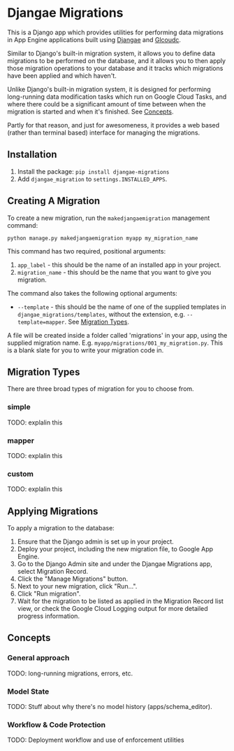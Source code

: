 Djangae Migrations
==================

This is a Django app which provides utilities for performing data migrations in App Engine applications built using
[Djangae](https://gitlab.com/potato-oss/djangae/djangae) and [Glcoudc](https://gitlab.com/potato-oss/google-cloud/django-gcloud-connectors/).

Similar to Django's built-in migration system, it allows you to define data migrations to be performed on the database,
and it allows you to then apply those migration operations to your database and it tracks which migrations have been applied and which haven't.

Unlike Django's built-in migration system, it is designed for performing long-running data modification tasks which run on Google Cloud Tasks,
and where there could be a significant amount of time between when the migration is started and when it's finished.
See [Concepts](#concepts).

Partly for that reason, and just for awesomeness, it provides a web based (rather than terminal based) interface for managing the migrations.


Installation
------------

1. Install the package: `pip install djangae-migrations`
2. Add `djangae_migration` to `settings.INSTALLED_APPS`.


Creating A Migration
--------------------

To create a new migration, run the `makedjangaemigration` management command:

```python manage.py makedjangaemigration myapp my_migration_name```

This command has two required, positional arguments:

1. `app_label` - this should be the name of an installed app in your project.
2. `migration_name` - this should be the name that you want to give you migration.

The command also takes the following optional arguments:

* `--template` - this should be the name of one of the supplied templates in `djangae_migrations/templates`, without the extension, e.g. `--template=mapper`. See [Migration Types](#migration-types).

A file will be created inside a folder called 'migrations' in your app, using the supplied migration name.
E.g. `myapp/migrations/001_my_migration.py`.
This is a blank slate for you to write your migration code in.


Migration Types
---------------

There are three broad types of migration for you to choose from.

### simple

TODO: explalin this

### mapper

TODO: explalin this

### custom

TODO: explalin this


Applying Migrations
-------------------

To apply a migration to the database:

1. Ensure that the Django admin is set up in your project.
2. Deploy your project, including the new migration file, to Google App Engine.
3. Go to the Django Admin site and under the Djangae Migrations app, select Migration Record.
4. Click the "Manage Migrations" button.
5. Next to your new migration, click "Run...".
6. Click "Run migration".
7. Wait for the migration to be listed as applied in the Migration Record list view, or check the Google Cloud Logging output for more detailed progress information.


Concepts
--------

### General approach

TODO: long-running migrations, errors, etc.

### Model State

TODO: Stuff about why there's no model history (apps/schema_editor).

### Workflow & Code Protection

TODO: Deployment workflow and use of enforcement utilities
